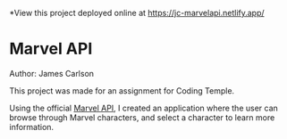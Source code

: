 *View this project deployed online at https://jc-marvelapi.netlify.app/

# Marvel API
Author: James Carlson

This project was made for an assignment for Coding Temple.

Using the official [Marvel API](https://developer.marvel.com/), I created an application where the user can browse through Marvel characters, and select a character to learn more information.